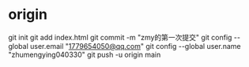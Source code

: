 # origin
git init
git add index.html
git commit -m "zmy的第一次提交"
git config --global user.email "1779654050@qq.com"
git config --global user.name "zhumengying040330"
git push -u origin main
